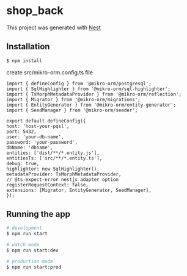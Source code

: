 # shop_back

This project was generated with [Nest](https://nestjs.com)

## Installation

```bash
$ npm install
```
create src/mikro-orm.config.ts file

```
import { defineConfig } from '@mikro-orm/postgresql';
import { SqlHighlighter } from '@mikro-orm/sql-highlighter';
import { TsMorphMetadataProvider } from '@mikro-orm/reflection';
import { Migrator } from '@mikro-orm/migrations';
import { EntityGenerator } from '@mikro-orm/entity-generator';
import { SeedManager } from '@mikro-orm/seeder';

export default defineConfig({
host: 'host-your-pqsl',
port: 5432,
user: 'your-db-name',
password: 'your-password',
dbName: 'dbname',
entities: ['dist/**/*.entity.js'],
entitiesTs: ['src/**/*.entity.ts'],
debug: true,
highlighter: new SqlHighlighter(),
metadataProvider: TsMorphMetadataProvider,
// @ts-expect-error nestjs adapter option
registerRequestContext: false,
extensions: [Migrator, EntityGenerator, SeedManager],
});

```


## Running the app

```bash
# development
$ npm run start

# watch mode
$ npm run start:dev

# production mode
$ npm run start:prod
```